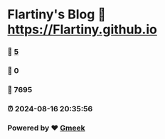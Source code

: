 # Flartiny's Blog :link: https://Flartiny.github.io 
### :page_facing_up: [5](https://Flartiny.github.io/tag.html) 
### :speech_balloon: 0 
### :hibiscus: 7695 
### :alarm_clock: 2024-08-16 20:35:56 
### Powered by :heart: [Gmeek](https://github.com/Meekdai/Gmeek)
